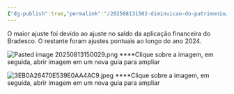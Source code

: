```yaml
---
{"dg-publish":true,"permalink":"/202508131502-diminuicao-do-patrimonio/","dgPassFrontmatter":true,"created":"2025-08-13T15:03:00.669-03:00","updated":"2025-08-13T15:10:27.449-03:00"}
---
```


O maior ajuste foi devido ao ajuste no saldo da aplicação financeira do Bradesco.
O restante foram ajustes pontuais ao longo do ano 2024.

![Pasted image 20250813150029.png](/img/user/4%20ARQUIVOS/Pasted%20image%2020250813150029.png)
****Clique sobre a imagem, em seguida, abrir imagem em um nova guia para ampliar

![3EB0A26470E539E0AA4AC9.jpeg](/img/user/4%20ARQUIVOS/3EB0A26470E539E0AA4AC9.jpeg)
****Clique sobre a imagem, em seguida, abrir imagem em um nova guia para ampliar
